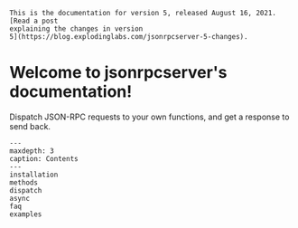 ```{warning}
This is the documentation for version 5, released August 16, 2021. [Read a post
explaining the changes in version
5](https://blog.explodinglabs.com/jsonrpcserver-5-changes).
```

# Welcome to jsonrpcserver's documentation!

Dispatch JSON-RPC requests to your own functions, and get a response to
send back.

```{toctree}
---
maxdepth: 3
caption: Contents
---
installation
methods
dispatch
async
faq
examples
```
